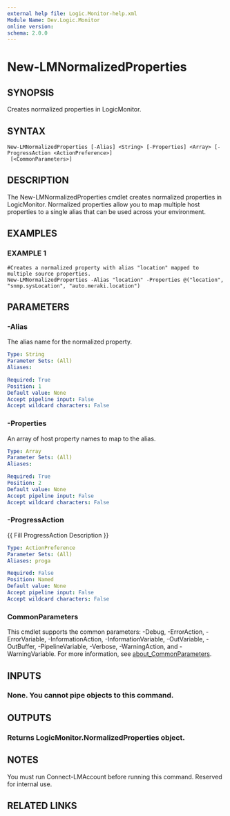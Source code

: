 ```yaml
---
external help file: Logic.Monitor-help.xml
Module Name: Dev.Logic.Monitor
online version:
schema: 2.0.0
---
```


# New-LMNormalizedProperties

## SYNOPSIS
Creates normalized properties in LogicMonitor.

## SYNTAX

```
New-LMNormalizedProperties [-Alias] <String> [-Properties] <Array> [-ProgressAction <ActionPreference>]
 [<CommonParameters>]
```

## DESCRIPTION
The New-LMNormalizedProperties cmdlet creates normalized properties in LogicMonitor.
Normalized properties allow you to map multiple host properties to a single alias that can be used across your environment.

## EXAMPLES

### EXAMPLE 1
```
#Creates a normalized property with alias "location" mapped to multiple source properties.
New-LMNormalizedProperties -Alias "location" -Properties @("location", "snmp.sysLocation", "auto.meraki.location")
```

## PARAMETERS

### -Alias
The alias name for the normalized property.

```yaml
Type: String
Parameter Sets: (All)
Aliases:

Required: True
Position: 1
Default value: None
Accept pipeline input: False
Accept wildcard characters: False
```

### -Properties
An array of host property names to map to the alias.

```yaml
Type: Array
Parameter Sets: (All)
Aliases:

Required: True
Position: 2
Default value: None
Accept pipeline input: False
Accept wildcard characters: False
```

### -ProgressAction
{{ Fill ProgressAction Description }}

```yaml
Type: ActionPreference
Parameter Sets: (All)
Aliases: proga

Required: False
Position: Named
Default value: None
Accept pipeline input: False
Accept wildcard characters: False
```

### CommonParameters
This cmdlet supports the common parameters: -Debug, -ErrorAction, -ErrorVariable, -InformationAction, -InformationVariable, -OutVariable, -OutBuffer, -PipelineVariable, -Verbose, -WarningAction, and -WarningVariable. For more information, see [about_CommonParameters](http://go.microsoft.com/fwlink/?LinkID=113216).

## INPUTS

### None. You cannot pipe objects to this command.
## OUTPUTS

### Returns LogicMonitor.NormalizedProperties object.
## NOTES
You must run Connect-LMAccount before running this command.
Reserved for internal use.

## RELATED LINKS
